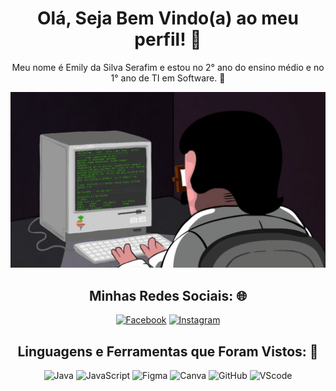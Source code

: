 <h1 align="center"> Olá, Seja Bem Vindo(a) ao meu perfil! 👋
</h1>
<p align="center">Meu nome é Emily da Silva Serafim e estou no 2° ano do ensino médio e no 1° ano de TI em Software. 📝
</p>

<p align="center">
  <div>
    <div align=center>
      
![Gif](https://github.com/EmilySeraf/EmilySeraf/blob/master/programa.gif) 
      
## Minhas Redes Sociais: 🌐

[![Facebook](https://img.shields.io/badge/Facebook-%231877F2.svg?logo=Facebook&logoColor=white)](https://www.facebook.com/profile.php?id=100005776424813) [![Instagram](https://img.shields.io/badge/Instagram-%23E4405F.svg?logo=Instagram&logoColor=white)](https://instagram.com/_emily.serafim) 

## Linguagens e Ferramentas que Foram Vistos: 🧠
      
![Java](https://img.shields.io/badge/-Java-000?style=for-the-badge&logo=java)
![JavaScript](https://img.shields.io/badge/-JavaScript-000?style=for-the-badge&logo=javascript)
![Figma](https://img.shields.io/badge/-Figma-000?style=for-the-badge&logo=figma)
![Canva](https://img.shields.io/badge/-Canva-000?style=for-the-badge&logo=canva)
![GitHub](https://img.shields.io/badge/-GitHub-000?style=for-the-badge&logo=github)
![VScode](https://img.shields.io/badge/-VScode-000?style=for-the-badge&logo=VScode)
      


